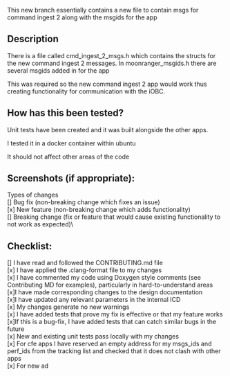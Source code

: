 This new branch essentially contains a new file to contain msgs for command ingest 2 along with the msgids for the app

## Description
There is a file called cmd_ingest_2_msgs.h which contains the structs for the new command ingest 2 messages. In moonranger_msgids.h there are several msgids added in for the app

This was required so the new command ingest 2 app would work thus creating functionality for communication with the iOBC.

## How has this been tested?
Unit tests have been created and it was built alongside the other apps.

I tested it in a docker container within ubuntu

It should not affect other areas of the code

## Screenshots (if appropriate):
Types of changes\
[] Bug fix (non-breaking change which fixes an issue)\
[x] New feature (non-breaking change which adds functionality)\
[] Breaking change (fix or feature that would cause existing functionality to not work as expected)\


## Checklist:
[] I have read and followed the CONTRIBUTING.md file\
[x] I have applied the .clang-format file to my changes\
[x] I have commented my code using Doxygen style comments (see Contributing MD for examples), particularly in hard-to-understand areas\
[x]I have made corresponding changes to the design documentation\
[x]I have updated any relevant parameters in the internal ICD\
[x] My changes generate no new warnings\
[x] I have added tests that prove my fix is effective or that my feature works\
[x]If this is a bug-fix, I have added tests that can catch similar bugs in the future\
[x] New and existing unit tests pass locally with my changes\
[x] For cfe apps I have reserved an empty address for my msgs_ids and perf_ids from the tracking list and checked that it does not clash with other apps\
[x] For new ad
